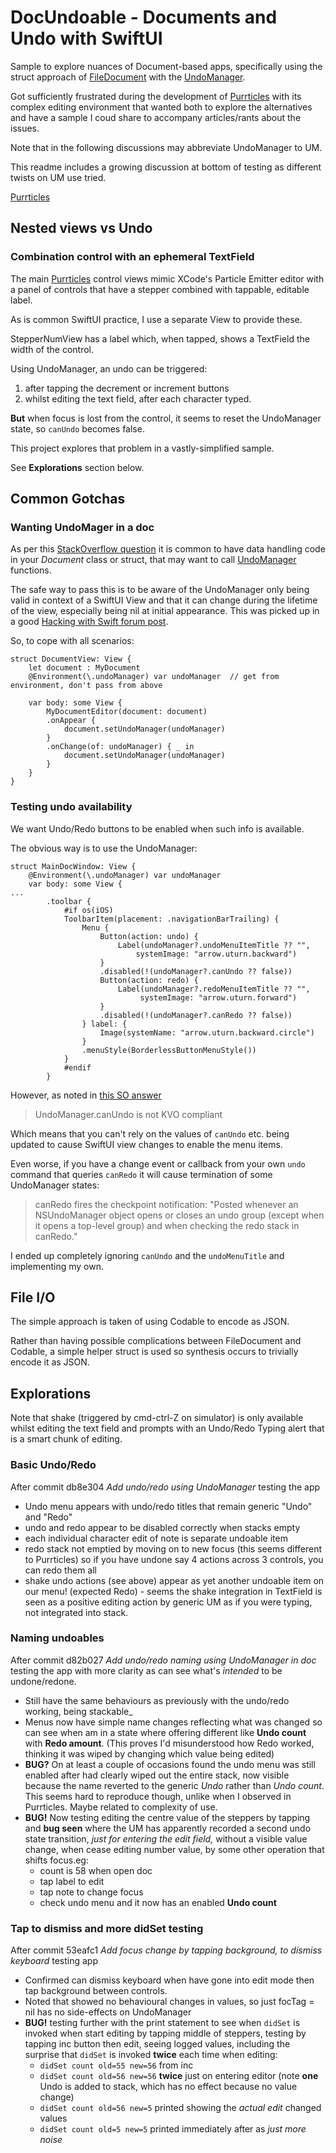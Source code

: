# DocUndoable - Documents and Undo with SwiftUI
Sample to explore nuances of Document-based apps, specifically using the struct approach of [FileDocument][a1] with the [UndoManager][a2].

Got sufficiently frustrated during the development of [Purrticles][p1] with its complex editing environment that wanted both to explore the alternatives and have a sample I coud share to accompany articles/rants about the issues.

Note that in the following discussions may abbreviate UndoManager to UM.

This readme includes a growing discussion at bottom of testing as different twists on UM use tried.

[Purrticles][p1] 

## Nested views vs Undo

### Combination control with an ephemeral TextField
The main [Purrticles][p1] control views mimic XCode's Particle Emitter editor with a panel of controls that have a stepper combined with tappable, editable label.

As is common SwiftUI practice, I use a separate View to provide these.

StepperNumView has a label which, when tapped, shows a TextField the width of the control.

Using UndoManager, an undo can be triggered:

1. after tapping the decrement or increment buttons
2. whilst editing the text field, after each character typed.

**But** when focus is lost from the control, it seems to reset the UndoManager state, so `canUndo` becomes false.

This project explores that problem in a vastly-simplified sample.

See **Explorations** section below.

## Common Gotchas

### Wanting UndoMager in a doc
As per this [StackOverflow question][so1] it is common to have data handling code in your _Document_ class or struct, that may want to call [UndoManager][a2] functions.

The safe way to pass this is to be aware of the UndoManager only being valid in context of a SwiftUI View and that it can change during the lifetime of the view, especially being nil at initial appearance. This was picked up in a good [Hacking with Swift forum post][hws1].

So, to cope with all scenarios:

```
struct DocumentView: View {
    let document : MyDocument
    @Environment(\.undoManager) var undoManager  // get from environment, don't pass from above
    
    var body: some View {
        MyDocumentEditor(document: document)
        .onAppear {
            document.setUndoManager(undoManager)
        }
        .onChange(of: undoManager) { _ in
            document.setUndoManager(undoManager)
        }
    }
}
```

### Testing undo availability
We want Undo/Redo buttons to be enabled when such info is available.

The obvious way is to use the UndoManager:

```
struct MainDocWindow: View {
    @Environment(\.undoManager) var undoManager
    var body: some View {
...    
        .toolbar {
            #if os(iOS)
            ToolbarItem(placement: .navigationBarTrailing) {
                Menu {
                    Button(action: undo) {
                        Label(undoManager?.undoMenuItemTitle ?? "", 
                        	systemImage: "arrow.uturn.backward")
                    }
                    .disabled(!(undoManager?.canUndo ?? false))
                    Button(action: redo) {
                        Label(undoManager?.redoMenuItemTitle ?? "",
                        	 systemImage: "arrow.uturn.forward")
                    }
                    .disabled(!(undoManager?.canRedo ?? false))
                } label: {
                    Image(systemName: "arrow.uturn.backward.circle")
                }
                .menuStyle(BorderlessButtonMenuStyle())
            }
            #endif
        }       
```

However, as noted in [this SO answer][so2]

> UndoManager.canUndo is not KVO compliant

Which means that you can't rely on the values of `canUndo` etc. being updated to cause SwiftUI view changes to enable the menu items.

Even worse, if you have a change event or callback from your own `undo` command that queries `canRedo` it will cause termination of some UndoManager states:

> canRedo fires the checkpoint notification: "Posted whenever an NSUndoManager object opens or closes an undo group (except when it opens a top-level group) and when checking the redo stack in canRedo." 

I ended up completely ignoring `canUndo` and the `undoMenuTitle` and implementing my own.

## File I/O
The simple approach is taken of using Codable to encode as JSON.

Rather than having possible complications between FileDocument and Codable, a simple helper struct is used so synthesis occurs to trivially encode it as JSON.

## Explorations
Note that shake (triggered by cmd-ctrl-Z on simulator) is only available  whilst editing the text field and prompts with an Undo/Redo Typing alert that is a smart chunk of editing.


### Basic Undo/Redo
After commit db8e304 _Add undo/redo using UndoManager_ testing the app

- Undo menu appears with undo/redo titles that remain generic "Undo" and "Redo"
- undo and redo appear to be disabled correctly when stacks empty
- each individual character edit of note is separate undoable item
- redo stack not emptied by moving on to new focus (this seems different to Purrticles) so if you have undone say 4 actions across 3 controls, you can redo them all
- shake undo actions (see above) appear as yet another undoable item on our menu! (expected Redo) - seems the shake integration in TextField is seen as a positive editing action by generic UM as if you were typing, not integrated into stack.

### Naming undoables
After commit d82b027 _Add undo/redo naming using UndoManager in doc_ testing the app with more clarity as can see what's _intended_ to be undone/redone.

- Still have the same behaviours as previously with the undo/redo working, being stackable_
- Menus now have simple name changes reflecting what was changed so can see when am in a state where offering different like **Undo count** with **Redo amount**. (This proves I'd misunderstood how Redo worked, thinking it was wiped by changing which value being edited)
- **BUG?** On at least a couple of occasions found the undo menu was still enabled after had clearly wiped out the entire stack, now visible because the name reverted to the generic _Undo_ rather than _Undo count_. This seems hard to reproduce though, unlike when I observed in Purrticles. Maybe related to complexity of use.
- **BUG!** Now testing editing the centre value of the steppers by tapping and **bug seen** where the UM has apparently recorded a second undo state transition, _just for entering the edit field,_ without a visible value change, when cease editing number value, by some other operation that shifts focus.eg:
	- count is 58 when open doc
	- tap label to edit
	- tap note to change focus
	- check undo menu and it now has an enabled **Undo count**

### Tap to dismiss and more didSet testing
After commit 53eafc1 _Add focus change by tapping background, to dismiss keyboard_ testing app 
- Confirmed can dismiss keyboard when have gone into edit mode then tap background between controls.
- Noted that showed no behavioural changes in values, so just focTag = nil has no side-effects on UndoManager
- **BUG!** testing further with the print statement to see when `didSet` is invoked when start editing by tapping middle of steppers, testing by tapping inc button then edit, seeing logged values, including the surprise that `didSet` is invoked **twice** each time when editing:
	- `didSet count old=55 new=56` from inc
	- `didSet count old=56 new=56` **twice** just on entering editor (note **one** Undo is added to stack, which has no effect because no value change)
	- `didSet count old=56 new=5` printed showing the _actual edit_ changed values
	- `didSet count old=5 new=5` printed immediately after as _just more noise_


[p1]: https://www.touchgram.com/purrticles

[a1]: https://developer.apple.com/documentation/swiftui/filedocument
[a2]: https://developer.apple.com/documentation/foundation/undomanager

[so1]: https://stackoverflow.com/questions/63919607/capturing-undomanager-from-swiftui-environment
[so2]: https://stackoverflow.com/questions/60647857/undomanagers-canundo-property-not-updating-in-swiftui

[hws1]: https://www.hackingwithswift.com/forums/macos/undomanager-tinydraw-hws-and-view-onappear/11359